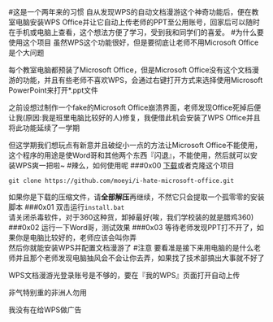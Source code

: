#这是一个两年来的习惯
自从发现WPS的自动文档漫游这个神奇功能后，便在教室电脑安装WPS Office并让它自动上传老师的PPT至公用账号，回家后可以随时在手机或电脑上查看，这个想法方便了学习，受到我和同学们的喜爱。
#为什么要使用这个项目
虽然WPS这个功能很好，但是要彻底让老师不用Microsoft Office是个大问题

每个教室电脑都预装了Microsoft Office，但是Microsoft Office没有这个文档漫游的功能，并且有些老师不喜欢WPS，会通过右键打开方式来选择使用Microsoft PowerPoint来打开*.ppt文件

之前设想过制作一个fake的Microsoft Office崩溃界面，老师发现Office死掉后便让我(原因:我是班里电脑比较好的人)修复，我便借此机会安装了WPS Office并且将此功能延续了一学期

但这学期我们想玩点有新意并且破绽小一点的方法让Microsoft Office不能使用，这个程序的用途是使Word哥和其他两个东西『闪退』，不能使用，然后就可以安装WPS爽一把啦~
#辣么，如何使用呢
###0x00
[下载](https://github.com/MoeYi/I-hate-Microsoft-Office/archive/master.zip)或者克隆这个项目
````
git clone https://github.com/moeyi/i-hate-microsoft-office.git
````
如果你是下载的压缩文件，请**全部解压**再继续，不然它只会提取一个孤零零的安装脚本
###0x01
双击运行`install.bat`    
请关闭杀毒软件，对于360这种货，卸掉最好(唉，我们学校装的就是腊鸡360)
###0x02
运行一下Word哥，测试效果
###0x03
等待老师发现PPT打不开了，如果你是电脑比较好的，老师应该会叫你弄   
然后你就能安装WPS并配置文档漫游了
#注意
要看准是接下来用电脑的是什么老师并且那个老师发现电脑抽风会不会让你去弄，如果找了技术部搞出大事就不好了

WPS文档漫游光登录账号是不够的，要在『我的WPS』页面打开自动上传

非气特别重的非洲人勿用

我没有在给WPS做广告